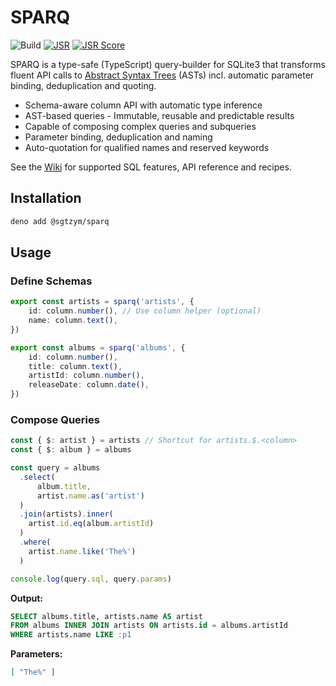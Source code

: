 # SPARQ

![Build](https://github.com/sgtzym/sparq/actions/workflows/build.yml/badge.svg)
[![JSR](https://jsr.io/badges/@sgtzym/sparq)](https://jsr.io/@sgtzym/sparq)
[![JSR Score](https://jsr.io/badges/@sgtzym/sparq/score)](https://jsr.io/@sgtzym/sparq)

SPARQ is a type-safe (TypeScript) query-builder for SQLite3 that transforms fluent API calls to
[Abstract Syntax Trees](https://en.wikipedia.org/wiki/Abstract_syntax_tree) (ASTs) incl. automatic
parameter binding, deduplication and quoting.

- Schema-aware column API with automatic type inference
- AST-based queries - Immutable, reusable and predictable results
- Capable of composing complex queries and subqueries
- Parameter binding, deduplication and naming
- Auto-quotation for qualified names and reserved keywords

See the [Wiki](https://github.com/sgtzym/sparq/wiki) for supported SQL features, API reference and recipes.

## Installation

```bash
deno add @sgtzym/sparq
```

## Usage

### Define Schemas

```ts
export const artists = sparq('artists', {
    id: column.number(), // Use column helper (optional)
    name: column.text(),
})

export const albums = sparq('albums', {
    id: column.number(),
    title: column.text(),
    artistId: column.number(),
    releaseDate: column.date(),
})
```
### Compose Queries

```ts
const { $: artist } = artists // Shortcut for artists.$.<column>
const { $: album } = albums

const query = albums
  .select(
      album.title,
      artist.name.as('artist')
  )
  .join(artists).inner(
    artist.id.eq(album.artistId)
  )
  .where(
    artist.name.like('The%')
  )

console.log(query.sql, query.params)
```

**Output:**
```sql
SELECT albums.title, artists.name AS artist
FROM albums INNER JOIN artists ON artists.id = albums.artistId
WHERE artists.name LIKE :p1
```

**Parameters:**
```json
[ "The%" ]
```